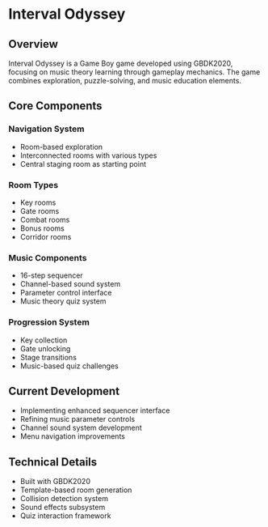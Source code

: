 # Interval Odyssey

## Overview
Interval Odyssey is a Game Boy game developed using GBDK2020, focusing on music theory learning through gameplay mechanics. The game combines exploration, puzzle-solving, and music education elements.

## Core Components

### Navigation System
- Room-based exploration
- Interconnected rooms with various types
- Central staging room as starting point

### Room Types
- Key rooms
- Gate rooms
- Combat rooms
- Bonus rooms
- Corridor rooms

### Music Components
- 16-step sequencer
- Channel-based sound system
- Parameter control interface
- Music theory quiz system

### Progression System
- Key collection
- Gate unlocking
- Stage transitions
- Music-based quiz challenges

## Current Development
- Implementing enhanced sequencer interface
- Refining music parameter controls
- Channel sound system development
- Menu navigation improvements

## Technical Details
- Built with GBDK2020
- Template-based room generation
- Collision detection system
- Sound effects subsystem
- Quiz interaction framework